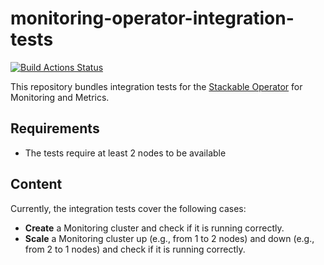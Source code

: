 # monitoring-operator-integration-tests

[![Build Actions Status](https://ci.stackable.tech/job/Monitoring%20Operator%20Integration%20Tests/badge/icon?subject=Integration%20Tests)](https://ci.stackable.tech/job/Monitoring%20Operator%20Integration%20Tests)

This repository bundles integration tests for the [Stackable Operator](https://github.com/stackabletech/monitoring-operator) for Monitoring and Metrics. 

## Requirements

- The tests require at least 2 nodes to be available

## Content

Currently, the integration tests cover the following cases:

- **Create** a Monitoring cluster and check if it is running correctly.
- **Scale** a Monitoring cluster up (e.g., from 1 to 2 nodes) and down (e.g., from 2 to 1 nodes) and check if it is running correctly.